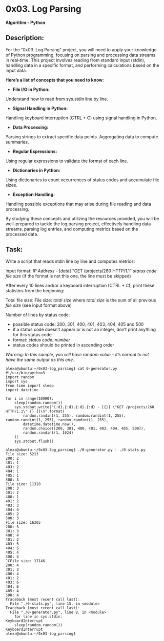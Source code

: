 # 0x03. Log Parsing
**Algorithm - Python**
## Description:
For the “0x03. Log Parsing” project, you will need to apply your knowledge of Python programming, focusing on parsing and processing data streams in real-time. This project involves reading from standard input (stdin), handling data in a specific format, and performing calculations based on the input data.

**Here’s a list of concepts that you need to know:**

- **File I/O in Python:**

Understand how to read from sys.stdin line by line.

- **Signal Handling in Python:**

Handling keyboard interruption (CTRL + C) using signal handling in Python.

- **Data Processing:**

Parsing strings to extract specific data points.
Aggregating data to compute summaries.

- **Regular Expressions:**

Using regular expressions to validate the format of each line.

- **Dictionaries in Python:**

Using dictionaries to count occurrences of status codes and accumulate file sizes.

- **Exception Handling:**

Handling possible exceptions that may arise during file reading and data processing.


By studying these concepts and utilizing the resources provided, you will be well-prepared to tackle the log parsing project, effectively handling data streams, parsing log entries, and computing metrics based on the processed data.

## Task:
Write a script that reads stdin line by line and computes metrics:

Input format: *IP Address* - [*date*] "GET /projects/260 HTTP/1.1" *status code* *file size* (if the format is not this one, the line must be skipped)

After every 10 lines and/or a keyboard interruption (CTRL + C), print these statistics from the beginning:

Total file size: File size: *total size*
where *total size* is the sum of all previous *file size* (see input format above)

Number of lines by status code:
- possible status code: 200, 301, 400, 401, 403, 404, 405 and 500
- if a status code doesn’t appear or is not an integer, don’t print anything for this status code
- format: *status code: number*
- status codes should be printed in ascending order

*Warning: In this sample, you will have random value - it’s normal to not have the same output as this one.*


```
alexa@ubuntu:~/0x03-log_parsing$ cat 0-generator.py
#!/usr/bin/python3
import random
import sys
from time import sleep
import datetime

for i in range(10000):
    sleep(random.random())
    sys.stdout.write("{:d}.{:d}.{:d}.{:d} - [{}] \"GET /projects/260 HTTP/1.1\" {} {}\n".format(
        random.randint(1, 255), random.randint(1, 255), random.randint(1, 255), random.randint(1, 255),
        datetime.datetime.now(),
        random.choice([200, 301, 400, 401, 403, 404, 405, 500]),
        random.randint(1, 1024)
    ))
    sys.stdout.flush()

alexa@ubuntu:~/0x03-log_parsing$ ./0-generator.py | ./0-stats.py 
File size: 5213
200: 2
401: 1
403: 2
404: 1
405: 1
500: 3
File size: 11320
200: 3
301: 2
400: 1
401: 2
403: 3
404: 4
405: 2
500: 3
File size: 16305
200: 3
301: 3
400: 4
401: 2
403: 5
404: 5
405: 4
500: 4
^CFile size: 17146
200: 4
301: 3
400: 4
401: 2
403: 6
404: 6
405: 4
500: 4
Traceback (most recent call last):
  File "./0-stats.py", line 15, in <module>
Traceback (most recent call last):
  File "./0-generator.py", line 8, in <module>
    for line in sys.stdin:
KeyboardInterrupt
    sleep(random.random())
KeyboardInterrupt
alexa@ubuntu:~/0x03-log_parsing$
```
